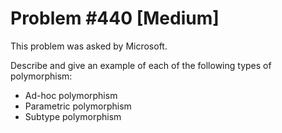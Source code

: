 # Problem #440 [Medium]

This problem was asked by Microsoft.

Describe and give an example of each of the following types of polymorphism:

-   Ad-hoc polymorphism
-   Parametric polymorphism
-   Subtype polymorphism
